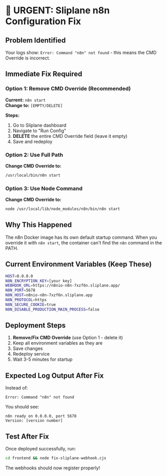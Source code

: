 # 🚨 URGENT: Sliplane n8n Configuration Fix

## **Problem Identified**
Your logs show: `Error: Command "n8n" not found` - this means the CMD Override is incorrect.

## **Immediate Fix Required**

### **Option 1: Remove CMD Override (Recommended)**
**Current:** `n8n start`  
**Change to:** `[EMPTY/DELETE]`

**Steps:**
1. Go to Sliplane dashboard
2. Navigate to "Run Config" 
3. **DELETE** the entire CMD Override field (leave it empty)
4. Save and redeploy

### **Option 2: Use Full Path**
**Change CMD Override to:**
```bash
/usr/local/bin/n8n start
```

### **Option 3: Use Node Command**
**Change CMD Override to:**
```bash
node /usr/local/lib/node_modules/n8n/bin/n8n start
```

## **Why This Happened**
The n8n Docker image has its own default startup command. When you override it with `n8n start`, the container can't find the `n8n` command in the PATH.

## **Current Environment Variables (Keep These)**
```bash
HOST=0.0.0.0
N8N_ENCRYPTION_KEY=[your key]
WEBHOOK_URL=https://n8nio-n8n-7xzf6n.sliplane.app/
N8N_PORT=5678
N8N_HOST=n8nio-n8n-7xzf6n.sliplane.app
N8N_PROTOCOL=https
N8N_SECURE_COOKIE=true
N8N_DISABLE_PRODUCTION_MAIN_PROCESS=false
```

## **Deployment Steps**
1. **Remove/Fix CMD Override** (use Option 1 - delete it)
2. Keep all environment variables as they are
3. Save changes
4. Redeploy service
5. Wait 3-5 minutes for startup

## **Expected Log Output After Fix**
Instead of:
```
Error: Command "n8n" not found
```

You should see:
```
n8n ready on 0.0.0.0, port 5678
Version: [version number]
```

## **Test After Fix**
Once deployed successfully, run:
```bash
cd frontend && node fix-sliplane-webhook.cjs
```

The webhooks should now register properly!